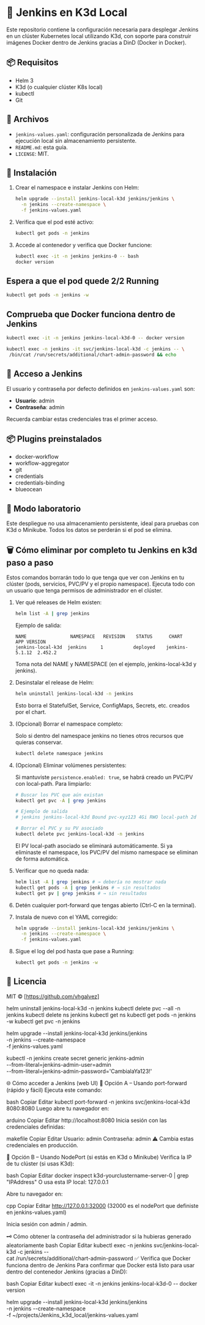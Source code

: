 # 🧪 Jenkins en K3d Local

Este repositorio contiene la configuración necesaria para desplegar Jenkins en un clúster Kubernetes local utilizando K3d, con soporte para construir imágenes Docker dentro de Jenkins gracias a DinD (Docker in Docker).

## 📦 Requisitos

- Helm 3
- K3d (o cualquier clúster K8s local)
- kubectl
- Git

## 📁 Archivos

- `jenkins-values.yaml`: configuración personalizada de Jenkins para ejecución local sin almacenamiento persistente.
- `README.md`: esta guía.
- `LICENSE`: MIT.

## 🚀 Instalación

1. Crear el namespace e instalar Jenkins con Helm:

   ```bash
   helm upgrade --install jenkins-local-k3d jenkins/jenkins \
     -n jenkins --create-namespace \
     -f jenkins-values.yaml
   ```

2. Verifica que el pod esté activo:

   ```bash
   kubectl get pods -n jenkins
   ```

3. Accede al contenedor y verifica que Docker funcione:

   ```bash
   kubectl exec -it -n jenkins jenkins-0 -- bash
   docker version
   ```

## Espera a que el pod quede 2/2 Running

```bash
kubectl get pods -n jenkins -w
```

## Comprueba que Docker funciona dentro de Jenkins

```bash
kubectl exec -it -n jenkins jenkins-local-k3d-0 -- docker version
```

```bash
kubectl exec -n jenkins -it svc/jenkins-local-k3d -c jenkins -- \
 /bin/cat /run/secrets/additional/chart-admin-password && echo
```

## 🔐 Acceso a Jenkins

El usuario y contraseña por defecto definidos en `jenkins-values.yaml` son:

- **Usuario**: admin
- **Contraseña**: admin

Recuerda cambiar estas credenciales tras el primer acceso.

## 📦 Plugins preinstalados

- docker-workflow
- workflow-aggregator
- git
- credentials
- credentials-binding
- blueocean

## 🧪 Modo laboratorio

Este despliegue no usa almacenamiento persistente, ideal para pruebas con K3d o Minikube. Todos los datos se perderán si el pod se elimina.

## 🗑 Cómo eliminar por completo tu Jenkins en k3d paso a paso

Estos comandos borrarán todo lo que tenga que ver con Jenkins en tu clúster (pods, servicios, PVC/PV y el propio namespace). Ejecuta todo con un usuario que tenga permisos de administrador en el clúster.

1. Ver qué releases de Helm existen:

   ```bash
   helm list -A | grep jenkins
   ```

   Ejemplo de salida:

   ```
   NAME                NAMESPACE   REVISION    STATUS      CHART           APP VERSION
   jenkins-local-k3d  jenkins     1           deployed    jenkins-5.1.12  2.452.2
   ```

   Toma nota del NAME y NAMESPACE (en el ejemplo, jenkins-local-k3d y jenkins).

2. Desinstalar el release de Helm:

   ```bash
   helm uninstall jenkins-local-k3d -n jenkins
   ```

   Esto borra el StatefulSet, Service, ConfigMaps, Secrets, etc. creados por el chart.

3. (Opcional) Borrar el namespace completo:

   Solo si dentro del namespace jenkins no tienes otros recursos que quieras conservar.

   ```bash
   kubectl delete namespace jenkins
   ```

4. (Opcional) Eliminar volúmenes persistentes:

   Si mantuviste `persistence.enabled: true`, se habrá creado un PVC/PV con local-path. Para limpiarlo:

   ```bash
   # Buscar los PVC que aún existan
   kubectl get pvc -A | grep jenkins

   # Ejemplo de salida
   # jenkins jenkins-local-k3d Bound pvc-xyz123 4Gi RWO local-path 2d

   # Borrar el PVC y su PV asociado
   kubectl delete pvc jenkins-local-k3d -n jenkins
   ```

   El PV local-path asociado se eliminará automáticamente. Si ya eliminaste el namespace, los PVC/PV del mismo namespace se eliminan de forma automática.

5. Verificar que no queda nada:

   ```bash
   helm list -A | grep jenkins # → debería no mostrar nada
   kubectl get pods -A | grep jenkins # → sin resultados
   kubectl get pv | grep jenkins # → sin resultados
   ```

6. Detén cualquier port-forward que tengas abierto (Ctrl-C en la terminal).

7. Instala de nuevo con el YAML corregido:

   ```bash
   helm upgrade --install jenkins-local-k3d jenkins/jenkins \
     -n jenkins --create-namespace \
     -f jenkins-values.yaml
   ```

8. Sigue el log del pod hasta que pase a Running:

   ```bash
   kubectl get pods -n jenkins -w
   ```

## 📜 Licencia

MIT © [https://github.com/vhgalvez]


helm uninstall jenkins-local-k3d -n jenkins
kubectl delete pvc --all -n jenkins
kubectl delete ns jenkins
kubectl get ns
kubectl get pods -n jenkins -w
kubectl get pvc -n jenkins


helm upgrade --install jenkins-local-k3d jenkins/jenkins \
  -n jenkins --create-namespace \
  -f jenkins-values.yaml



kubectl -n jenkins create secret generic jenkins-admin \
  --from-literal=jenkins-admin-user=admin \
  --from-literal=jenkins-admin-password='CambialaYa123!'




🌐 Cómo acceder a Jenkins (web UI)
🧩 Opción A – Usando port-forward (rápido y fácil)
Ejecuta este comando:

bash
Copiar
Editar
kubectl port-forward -n jenkins svc/jenkins-local-k3d 8080:8080
Luego abre tu navegador en:

arduino
Copiar
Editar
http://localhost:8080
Inicia sesión con las credenciales definidas:

makefile
Copiar
Editar
Usuario: admin
Contraseña: admin
⚠️ Cambia estas credenciales en producción.

🧩 Opción B – Usando NodePort (si estás en K3d o Minikube)
Verifica la IP de tu clúster (si usas K3d):

bash
Copiar
Editar
docker inspect k3d-yourclustername-server-0 | grep "IPAddress"
O usa esta IP local: 127.0.0.1

Abre tu navegador en:

cpp
Copiar
Editar
http://127.0.0.1:32000
(32000 es el nodePort que definiste en jenkins-values.yaml)

Inicia sesión con admin / admin.

🗝️ Cómo obtener la contraseña del administrador si la hubieras generado aleatoriamente
bash
Copiar
Editar
kubectl exec -n jenkins svc/jenkins-local-k3d -c jenkins -- \
  cat /run/secrets/additional/chart-admin-password
✅ Verifica que Docker funciona dentro de Jenkins
Para confirmar que Docker está listo para usar dentro del contenedor Jenkins (gracias a DinD):

bash
Copiar
Editar
kubectl exec -it -n jenkins jenkins-local-k3d-0 -- docker version





helm upgrade --install jenkins-local-k3d jenkins/jenkins \
  -n jenkins --create-namespace \
  -f ~/projects/Jenkins_k3d_local/jenkins-values.yaml
